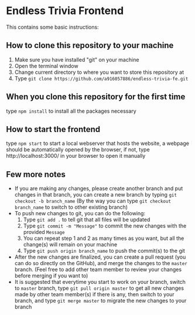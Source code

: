 # Endless Trivia Frontend

This contains some basic instructions:

## How to clone this repository to your machine

1. Make sure you have installed "git" on your machine
2. Open the terminal window
3. Change current directory to where you want to store this repository at
4. Type `git clone https://github.com/a916057886/endless-trivia-fe.git`

## When you clone this repository for the first time

type `npm install` to install all the packages necessary

## How to start the frontend

type `npm start` to start a local webserver that hosts the website, a webpage should be automatically opened by the browser, if not, type http://localhost:3000/ in your browser to open it manually

## Few more notes
- If you are making any changes, please create another branch and put changes in that branch, you can create a new branch by typing `git checkout -b branch_name` (By the way you can type `git checkout branch_name` to switch to other existing branch)
- To push new changes to git, you can do the following:
  1. Type `git add .` to tell git that all files will be updated
  2. Type `git commit -m "Message"` to commit the new changes with the provided `Message`
  3. You can repeat step 1 and 2 as many times as you want, but all the change(s) will remain on your machine
  4. Type `git push origin branch_name` to push the commit(s) to the git
- After the new changes are finalized, you can create a pull request (you can do so directly on the GitHub), and merge the changes to the `master` branch. (Feel free to add other team member to review your changes before merging if you want to)
- It is suggested that everytime you start to work on your branch, switch to `master` branch, type `git pull origin master` to get all new changes made by other team member(s) if there is any, then switch to your branch, and type `git merge master` to migrate the new changes to your branch
